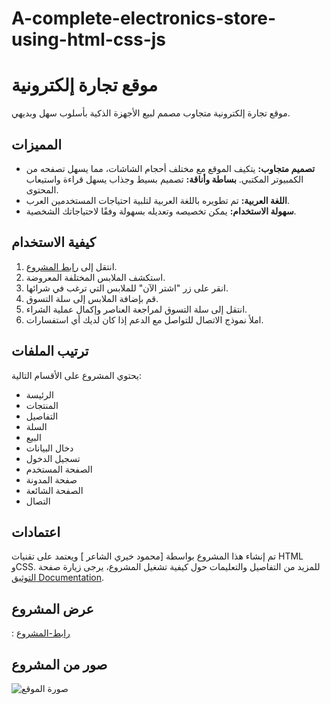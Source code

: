 # A-complete-electronics-store-using-html-css-js
# موقع تجارة إلكترونية

موقع تجارة إلكترونية متجاوب مصمم لبيع الأجهزة الذكية بأسلوب سهل وبديهي.

## المميزات

- **تصميم متجاوب:** يتكيف الموقع مع مختلف أحجام الشاشات، مما يسهل تصفحه من الكمبيوتر المكتبي.
 **بساطة وأناقة:** تصميم بسيط وجذاب يسهل قراءة واستيعاب المحتوى.
- **اللغة العربية:** تم تطويره باللغة العربية لتلبية احتياجات المستخدمين العرب.
- **سهولة الاستخدام:** يمكن تخصيصه وتعديله بسهولة وفقًا لاحتياجاتك الشخصية.

## كيفية الاستخدام

1. انتقل إلى [رابط المشروع](https://www.example.com).
2. استكشف الملابس المختلفة المعروضة.
3. انقر على زر "اشتر الآن" للملابس التي ترغب في شرائها.
4. قم بإضافة الملابس إلى سلة التسوق.
5. انتقل إلى سلة التسوق لمراجعة العناصر وإكمال عملية الشراء.
6. املأ نموذج الاتصال للتواصل مع الدعم إذا كان لديك أي استفسارات.

## ترتيب الملفات

يحتوي المشروع على الأقسام التالية:

- الرئيسة
- المنتجات
- التفاصيل
- السلة
- البيع
- دخال البيانات
- تسجيل الدخول
- الصفحة المستخدم
- صفحة المدونة
- الصفحة الشائعة
- التصال

## اعتمادات

تم إنشاء هذا المشروع بواسطة [محمود خيري الشاعر ] ويعتمد على تقنيات HTML وCSS.
للمزيد من التفاصيل والتعليمات حول كيفية تشغيل المشروع، يرجى زيارة صفحة [التوثيق Documentation](docs.md).

## عرض المشروع
  : [رابط-المشروع](https://alshaercode.github.io/Elzero_HTML_And_CSS_LEON_Template-One/)

## صور من المشروع

![صورة الموقع](https://github.com/alshaercode/A-complete-electronics-store-using-html-css-js/assets/120109352/4ccf105b-1468-44bc-abb2-b9024b50bf1f)


